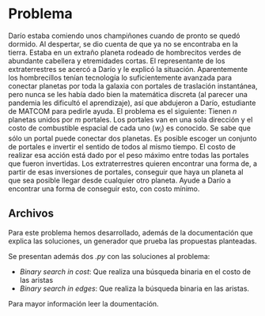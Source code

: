 # Problema

Darío estaba comiendo unos champiñones cuando de pronto se quedó dormido. Al despertar, se dio cuenta de que ya no se encontraba en la tierra. Estaba en un extraño planeta rodeado de hombrecitos verdes de abundante cabellera y etremidades cortas. El representante de los extraterrestres se acercó a Darío y le explicó la situación. Aparentemente los hombrecillos tenían tecnología lo suficientemente avanzada para conectar planetas por toda la galaxia con portales de traslación instantánea, pero nunca se les había dado bien la matemática discreta (al parecer una pandemia les dificultó el aprendizaje), así que abdujeron a Darío, estudiante de MATCOM para pedirle ayuda.
El problema es el siguiente: Tienen $n$ planetas unidos por $m$ portales. Los portales van en una sola dirección y el costo de combustible espacial de cada uno ($w_i$) es conocido. Se sabe que sólo un portal puede conectar dos planetas. Es posible escoger un conjunto de portales e invertir el sentido de todos al mismo tiempo. El costo de realizar esa acción está dado por el peso máximo entre todas las portales que fueron invertidas. Los extraterrestres quieren encontrar una forma de, a partir de esas inversiones de portales, conseguir que haya un planeta al que sea posible llegar desde cualquier otro planeta. Ayude a Darío a encontrar una forma de conseguir esto, con costo mínimo.

## Archivos

Para este problema hemos desarrollado, además de la documentación que explica las soluciones, un generador que prueba las propuestas planteadas.

Se presentan además dos _.py_ con las soluciones al problema:

- _Binary search in cost_: Que realiza una búsqueda binaria en el costo de las aristas
- _Binary search in edges_: Que realiza la búsqueda binaria en las aristas.

Para mayor información leer la doumentación.
